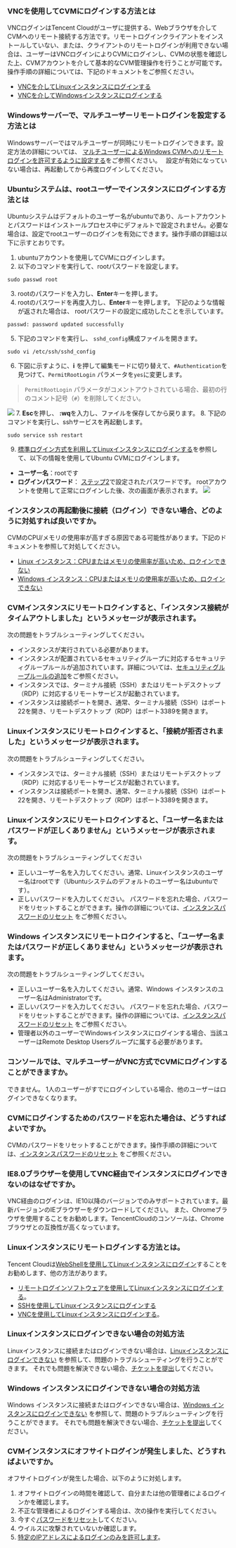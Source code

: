 ### VNCを使用してCVMにログインする方法とは

VNCログインはTencent Cloudがユーザに提供する、Webブラウザを介してCVMへのリモート接続する方法です。リモートログインクライアントをインストールしていない、または、クライアントのリモートログインが利用できない場合は、ユーザーはVNCログインによりCVMにログインし、CVMの状態を確認した上、CVMアカウントを介して基本的なCVM管理操作を行うことが可能です。操作手順の詳細については、下記のドキュメントをご参照ください。
- [VNCを介してLinuxインスタンスにログインする](https://intl.cloud.tencent.com/document/product/213/32494)
- [VNCを介してWindowsインスタンスにログインする](https://intl.cloud.tencent.com/document/product/213/32496)

### Windowsサーバーで、マルチユーザーリモートログインを設定する方法とは

Windowsサーバーではマルチユーザーが同時にリモートログインできます。設定方法の詳細については、 [マルチユーザーによるWindows CVMへのリモートログインを許可するように設定する](https://intl.cloud.tencent.com/document/product/213/32497)をご参照ください。　
設定が有効になっていない場合は、再起動してから再度ログインしてください。

### Ubuntuシステムは、rootユーザーでインスタンスにログインする方法とは

Ubuntuシステムはデフォルトのユーザー名がubuntuであり、ルートアカウントとパスワードはインストールプロセス中にデフォルトで設定されません。必要な場合は、設定でrootユーザーのログインを有効にできます。操作手順の詳細は以下に示すとおりです。
1. ubuntuアカウントを使用してCVMにログインします。
2. <span id="Step2"></span>以下のコマンドを実行して、rootパスワードを設定します。
```
sudo passwd root
```
3. rootのパスワードを入力し、**Enter**キーを押します。
4. rootのパスワードを再度入力し、**Enter**キーを押します。
下記のような情報が返された場合は、 rootパスワードの設定に成功したことを示しています。
```
passwd: password updated successfully
```
5. 下記のコマンドを実行し、 `sshd_config`構成ファイルを開きます。
```
sudo vi /etc/ssh/sshd_config 
```
6. 下図に示すように、**i** を押して編集モードに切り替えて、`#Authentication`を見つけて、`PermitRootLogin` パラメータを`yes`に変更します。
> `PermitRootLogin` パラメータがコメントアウトされている場合、最初の行のコメント記号（`#`）を削除してください。
> 
![](https://main.qcloudimg.com/raw/359242f7e5df666d43459fe74abce72a.png)
7.  **Esc**を押し、 **:wq**を入力し、ファイルを保存してから戻ります。
8. 下記のコマンドを実行し、sshサービスを再起動します。
```
sudo service ssh restart
```
9. [標準ログイン方式を利用してLinuxインスタンスにログインする](https://intl.cloud.tencent.com/document/product/213/5436)を参照して、以下の情報を使用してUbuntu CVMにログインします。
 - **ユーザー名**：rootです
 - **ログインパスワード**： [ステップ2](#Step2)で設定されたパスワードです。
 rootアカウントを使用して正常にログインした後、次の画面が表示されます。
![](https://main.qcloudimg.com/raw/a8a6ec3e2499e08d051c9ee11fdcd85e.png)

### インスタンスの再起動後に接続（ログイン）できない場合、どのように対処すれば良いですか。

CVMのCPU/メモリの使用率が高すぎる原因である可能性があります。下記のドキュメントを参照して対処してください。
- [Linux インスタンス：CPUまたはメモリの使用率が高いため、ロクインできない](https://intl.cloud.tencent.com/document/product/213/32387)
- [Windows インスタンス：CPUまたはメモリの使用率が高いため、ロクインできない](https://intl.cloud.tencent.com/document/product/213/32405)

### CVMインスタンスにリモートロクインすると、「インスタンス接続がタイムアウトしました」というメッセージが表示されます。
次の問題をトラブルシューティングしてください。
- インスタンスが実行されている必要があります。
- インスタンスが配置されているセキュリティグループに対応するセキュリティグループルールが追加されています。詳細については、[セキュリティグループルールの追加](https://intl.cloud.tencent.com/document/product/213/34272)をご参照ください。
- インスタンスでは、ターミナル接続（SSH）またはリモートデスクトップ（RDP）に対応するリモートサービスが起動されています。
- インスタンスは接続ポートを開き、通常、ターミナル接続（SSH）はポート22を開き、リモートデスクトップ（RDP）はポート3389を開きます。

### Linuxインスタンスにリモートロクインすると、「接続が拒否されました」というメッセージが表示されます。
次の問題をトラブルシューティングしてください。
- インスタンスでは、ターミナル接続（SSH）またはリモートデスクトップ（RDP）に対応するリモートサービスが起動されています。
- インスタンスは接続ポートを開き、通常、ターミナル接続（SSH）はポート22を開き、リモートデスクトップ（RDP）はポート3389を開きます。

### Linuxインスタンスにリモートロクインすると、「ユーザー名またはパスワードが正しくありません」というメッセージが表示されます。
次の問題をトラブルシューティングしてください
- 正しいユーザー名を入力してください。通常、Linuxインスタンスのユーザー名はrootです（Ubuntuシステムのデフォルトのユーザー名はubuntuです）。
- 正しいパスワードを入力してください。 パスワードを忘れた場合、パスワードをリセットすることができます。操作の詳細については、[インスタンスパスワードのリセット](https://intl.cloud.tencent.com/document/product/213/16566) をご参照ください。

### Windows インスタンスにリモートロクインすると、「ユーザー名またはパスワードが正しくありません」というメッセージが表示されます。
次の問題をトラブルシューティングしてください。
- 正しいユーザー名を入力してください。通常、Windows インスタンスのユーザー名はAdministratorです。
- 正しいパスワードを入力してください。 パスワードを忘れた場合、パスワードをリセットすることができます。操作の詳細については、[インスタンスパスワードのリセット](https://intl.cloud.tencent.com/document/product/213/16566) をご参照ください。
- 管理者以外のユーザーでWindowsインスタンスにログインする場合、当該ユーザーはRemote Desktop Usersグループに属する必要があります。

### コンソールでは、マルチユーザーがVNC方式でCVMにログインすることができますか。
できません。 1人のユーザーがすでにログインしている場合、他のユーザーはログインできなくなります。

### CVMにログインするためのパスワードを忘れた場合は、どうすればよいですか。
CVMのパスワードをリセットすることができます。操作手順の詳細については、[インスタンスパスワードのリセット](https://intl.cloud.tencent.com/document/product/213/16566) をご参照ください。

### IE8.0ブラウザーを使用してVNC経由でインスタンスにログインできないのはなぜですか。
VNC経由のログインは、IE10以降のバージョンでのみサポートされています。最新バージョンのIEブラウザーをダウンロードしてください。
また、Chromeブラウザを使用することをお勧めします。TencentCloudのコンソールは、Chromeブラウザとの互換性が高くなっています。

### Linuxインスタンスにリモートログインする方法とは。
Tencent Cloudは[WebShellを使用してLinuxインスタンスにログイン](https://intl.cloud.tencent.com/document/product/213/5436)することをお勧めします、他の方法があります。
- [リモートログインソフトウェアを使用してLinuxインスタンスにログインする](https://intl.cloud.tencent.com/document/product/213/32502)。
- [SSHを使用してLinuxインスタンスにログインする](https://intl.cloud.tencent.com/document/product/213/32501)
- [VNCを使用してLinuxインスタンスにログインする](https://intl.cloud.tencent.com/document/product/213/32494)。

### Linuxインスタンスにログインできない場合の対処方法
Linuxインスタンスに接続またはログインできない場合は、[Linuxインスタンスにログインできない](https://intl.cloud.tencent.com/document/product/213/32500) を参照して、問題のトラブルシューティングを行うことができます。
それでも問題を解決できない場合、[チケットを提出](https://console.cloud.tencent.com/workorder/category?level1_id=6&level2_id=7&source=0&data_title=%E4%BA%91%E6%9C%8D%E5%8A%A1%E5%99%A8CVM&step=1)してください。

### Windows インスタンスにログインできない場合の対処方法
Windows インスタンスに接続またはログインできない場合は、[Windows インスタンスにログインできない](https://intl.cloud.tencent.com/document/product/213/10339)  を参照して、問題のトラブルシューティングを行うことができます。
それでも問題を解決できない場合、[チケットを提出](https://console.cloud.tencent.com/workorder/category?level1_id=6&level2_id=7&source=0&data_title=%E4%BA%91%E6%9C%8D%E5%8A%A1%E5%99%A8CVM&step=1)してください。

### CVMインスタンスにオフサイトログインが発生しました、どうすればよいですか。
オフサイトログインが発生した場合、以下のように対処します。
1. オフサイトログインの時間を確認して、自分または他の管理者によるログインかを確認します。
2. 不正な管理者によるログインする場合は、次の操作を実行してください。
 1. 今すぐ[パスワードをリセット](https://intl.cloud.tencent.com/document/product/213/16566)してください。
 2. ウイルスに攻撃されていないか確認します。
 3. [特定のIPアドレスによるログインのみを許可します](https://intl.cloud.tencent.com/document/product/213/32369)。



